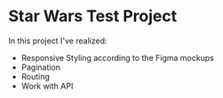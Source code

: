 # Star Wars Test Project

In this project I've realized:
- Responsive Styling according to the Figma mockups
- Pagination
- Routing
- Work with API
